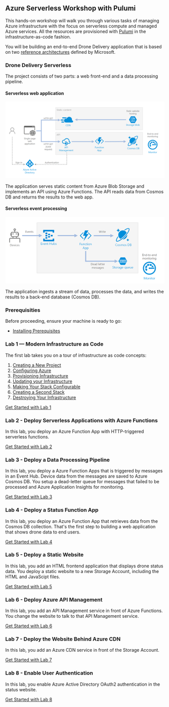 ## Azure Serverless Workshop with Pulumi

This hands-on workshop will walk you through various tasks of managing Azure infrastructure with the focus on serverless compute and managed Azure services. All the resources are provisioned with [Pulumi](https://pulumi.com) in the infrastructure-as-code fashion.

You will be building an end-to-end Drone Delivery application that is based on two [reference architectures](https://github.com/mspnp/serverless-reference-implementation) defined by Microsoft.

### Drone Delivery Serverless

The project consists of two parts: a web front-end and a data processing pipeline.

#### Serverless web application

![Serverless web application](./img/status.png)

The application serves static content from Azure Blob Storage and implements an API using Azure Functions. The API reads data from Cosmos DB and returns the results to the web app.

#### Serverless event processing

![Serverless event processing](./img/telemetry.png)

The application ingests a stream of data, processes the data, and writes the results to a back-end database (Cosmos DB).

### Prerequisities

Before proceeding, ensure your machine is ready to go:

- [Installing Prerequisites](00-installing-prerequisites.md)

### Lab 1 — Modern Infrastructure as Code

The first lab takes you on a tour of infrastructure as code concepts:

1. [Creating a New Project](./01-iac/01-creating-a-new-project.md)
2. [Configuring Azure](./01-iac/02-configuring-azure.md)
3. [Provisioning Infrastructure](./01-iac/03-provisioning-infrastructure.md)
4. [Updating your Infrastructure](./01-iac/04-updating-your-infrastructure.md)
5. [Making Your Stack Configurable](./01-iac/05-making-your-stack-configurable.md)
6. [Creating a Second Stack](./01-iac/06-creating-a-second-stack.md)
7. [Destroying Your Infrastructure](./01-iac/07-destroying-your-infrastructure.md)

[Get Started with Lab 1](./01-iac/01-creating-a-new-project.md)

### Lab 2 - Deploy Serverless Applications with Azure Functions

In this lab, you deploy an Azure Function App with HTTP-triggered serverless functions.

[Get Started with Lab 2](./02-serverless/README.md)

### Lab 3 - Deploy a Data Processing Pipeline

In this lab, you deploy a Azure Function Apps that is triggered by messages in an Event Hub. Device data from the messages are saved to Azure Cosmos DB. You setup a dead-letter queue for messages that failed to be processed and Azure Application Insights for monitoring.

[Get Started with Lab 3](./03-telemetry/README.md)

### Lab 4 - Deploy a Status Function App

In this lab, you deploy an Azure Function App that retrieves data from the Cosmos DB collection. That's the first step to building a web application that shows drone data to end users.

[Get Started with Lab 4](./04-status/README.md)

### Lab 5 - Deploy a Static Website

In this lab, you add an HTML frontend application that displays drone status data. You deploy a static website to a new Storage Account, including the HTML and JavaScipt files.

[Get Started with Lab 5](./05-frontend/README.md)

### Lab 6 - Deploy Azure API Management

In this lab, you add an API Management service in front of Azure Functions. You change the website to talk to that API Management service.

[Get Started with Lab 6](./06-api/README.md)

### Lab 7 - Deploy the Website Behind Azure CDN

In this lab, you add an Azure CDN service in front of the Storage Account.

[Get Started with Lab 7](./07-cdn/README.md)

### Lab 8 - Enable User Authentication

In this lab, you enable Azure Active Directory OAuth2 authentication in the status website.

[Get Started with Lab 8](./08-aad/README.md)